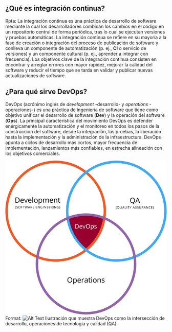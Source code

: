 ## ¿Qué es integración continua?
Rpta: La integración continua es una práctica de desarrollo de software mediante la cual los desarrolladores combinan los cambios en el código en un repositorio central de forma periódica, tras lo cual se ejecutan versiones y pruebas automáticas. La integración continua se refiere en su mayoría a la fase de creación o integración del proceso de publicación de software y conlleva un componente de automatización (p. ej., **CI** o servicio de versiones) y un componente cultural (p. ej., aprender a integrar con frecuencia). Los objetivos clave de la integración continua consisten en encontrar y arreglar errores con mayor rapidez, mejorar la calidad del software y reducir el tiempo que se tarda en validar y publicar nuevas actualizaciones de software.

## ¿Para qué sirve DevOps?
DevOps (acrónimo inglés de *development* -desarrollo- y *operations* -operaciones-) es una práctica de ingeniería de software que tiene como objetivo unificar el desarrollo de software (**Dev**) y la operación del software (**Ops**). La principal característica del movimiento DevOps es defender enérgicamente la automatización y el monitoreo en todos los pasos de la construcción del software, desde la integración, las pruebas, la liberación hasta la implementación y la administración de la infraestructura. DevOps apunta a ciclos de desarrollo más cortos, mayor frecuencia de implementación, lanzamientos más confiables, en estrecha alineación con los objetivos comerciales.

![Devops Graphic](images/Devops.svg)
Format: ![Alt Text](url)
Ilustración que muestra DevOps como la intersección de desarrollo, operaciones de tecnología y calidad (QA)

